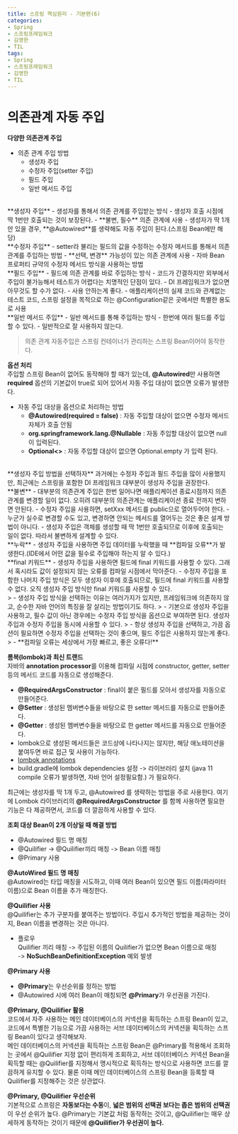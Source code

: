 ```yaml
---
title: 스프링 핵심원리 - 기본편(6)
categories:
- Spring
- 스프링프레임워크
- 김영한
- TIL
tags:
- Spring
- 스프링프레임워크
- 김영한
- TIL
---
```


# 의존관계 자동 주입
**다양한 의존관계 주입**   
- 의존 관계 주입 방법
	- 생성자 주입
	- 수정자 주입(setter 주입)
	- 필드 주입
	- 일반 메서드 주입

<br/>
**생성자 주입**   
-  생성자를 통해서 의존 관계를 주입받는 방식
-  생성자 호출 시점에 딱 1번만 호출되는 것이 보장된다.
-  **불변, 필수** 의존 관계에 사용
-  생성자가 딱 1개만 있을 경우, **@Autowired**를 생략해도 자동 주입이 된다.(스프링 Bean에만 해당)

<br/>
**수정자 주입**   
- setter라 불리는 필드의 값을 수정하는 수정자 메서드를 통해서 의존 관계를 주입하는 방법
- **선택, 변경** 가능성이 있는 의존 관계에 사용
- 자바 Bean 프로퍼티 규약의 수정자 메서드 방식을 사용하는 방법

<br/>
**필드 주입**   
- 필드에 의존 관계를 바로 주입하는 방식
- 코드가 간결하지만 외부에서 주입이 불가능해서 테스트가 어렵다는 치명적인 단점이 있다.
- DI 프레임워크가 없으면 아무것도 할 수가 없다.
- 사용 안하는게 좋다.
- 애플리케이션의 실제 코드와 관계없는 테스트 코드, 스프링 설정을 목적으로 하는 @Configuration같은 곳에서만 특별한 용도로 사용

<br/>
**일반 메서드 주입**   
- 일반 메서드를 통해 주입하는 방식
- 한번에 여러 필드를 주입할 수 있다.
- 일반적으로 잘 사용하지 않는다.

> 의존 관계 자동주입은 스프링 컨테이너가 관리하는 스프링 Bean이어야 동작한다.

**옵션 처리**   
주입할 스프링 Bean이 없어도 동작해야 할 때가 있는데, **@Autowired**만 사용하면 **required** 옵션의 기본값이 true로 되어 있어서 자동 주입 대상이 없으면 오류가 발생한다.   
- 자동 주입 대상을 옵션으로 처리하는 방법
	- **@Autowired(required = false)** : 자동 주입할 대상이 없으면 수정자 메서드 자체가 호출 안됨
	- **org.springframework.lang.@Nullable** : 자동 주입할 대상이 없으면 null이 입력된다.
	- **Optional<>** : 자동 주입할 대상이 없으면 Optional.empty 가 입력 된다.

<br/>
**생성자 주입 방법을 선택하자**   
과거에는 수정자 주입과 필드 주입을 많이 사용했지만, 최근에는 스프링을 포함한 DI 프레임워크 대부분이 생성자 주입을 권장한다.   

<br/>
**불변**   
- 대부분의 의존관계 주입은 한번 일어나면 애플리케이션 종료시점까지 의존관계를 변경할 일이 없다. 오히려 대부분의 의존관계는 애플리케이션 종료 전까지 변하면 안된다.
- 수정자 주입을 사용하면, setXxx 메서드를 public으로 열어두어야 한다.
- 누군가 실수로 변경할 수도 있고, 변경하면 안되는 메서드를 열어두는 것은 좋은 설계 방법이 아니다.
- 생성자 주입은 객체를 생성할 때 딱 1번만 호출되므로 이후에 호출되는 일이 없다. 따라서 불변하게 설계할 수 있다.

<br/>
**누락**   
- 생성자 주입을 사용하면 주입 데이터를 누락했을 때 **컴파일 오류**가 발생한다.(IDE에서 어떤 값을 필수로 주입해야 하는지 알 수 있다.)

<br/>
**final 키워드**   
- 생성자 주입을 사용하면 필드에 final 키워드를 사용할 수 있다. 그래서 혹시라도 값이 설정되지 않는 오류를 컴파일 시점에서 막아준다.
- 수정자 주입을 포함한 나머지 주입 방식은 모두 생성자 이후에 호출되므로, 필드에 final 키워드를 사용할 수 없다. 오직 생성자 주입 방식만 final 키워드를 사용할 수 있다.

<br/>
>  - 생성자 주입 방식을 선택하는 이유는 여러가지가 있지만, 프레임워크에 의존하지 않고, 순수한 자바 언어의 특징을 잘 살리는 방법이기도 하다.   
>  - 기본으로 생성자 주입을 사용하고, 필수 값이 아닌 경우에는 수정자 주입 방식을 옵션으로 부여하면 된다. 생성자 주입과 수정자 주입을 동시에 사용할 수 있다.   
>  - 항상 생성자 주입을 선택하고, 가끔 옵션이 필요하면 수정자 주입을 선택하는 것이 좋으며, 필드 주입은 사용하지 않는게 좋다.   
> - **컴파일 오류는 세상에서 가장 빠르고, 좋은 오류다!**

**롬복(lombok)과 최신 트랜드**   
자바의 **annotation processor**를 이용해 컴파일 시점에 constructor, getter, setter 등의 메서드 코드를 자동으로 생성해준다.   
- **@RequiredArgsConstructor** : final이 붙은 필드를 모아서 생성자를 자동으로 만들어준다.
- **@Setter** : 생성된 멤버변수들을 바탕으로 한 setter 메서드를 자동으로 만들어준다.
- **@Getter** : 생성된 멤버변수들을 바탕으로 한 getter 메서드를 자동으로 만들어준다. 
- lombok으로 생성된 메서드들은 코드상에 나타나지는 않지만, 해당 애노테이션을 붙여두면 바로 접근 및 사용이 가능하다.
- [lombok annotations](https://projectlombok.org/features/all)
- build.gradle에 lombok dependencies 설정 -> 라이브러리 설치 (java 11 compile 오류가 발생하면, 자바 언어 설정필요함.) 가 필요하다.

최근에는 생성자를 딱 1개 두고, @Autowired 를 생략하는 방법을 주로 사용한다. 여기에 Lombok 라이브러리의 **@RequiredArgsConstructor** 를 함께 사용하면 필요한 기능은 다 제공하면서, 코드를 더 깔끔하게 사용할 수 있다.

**조회 대상 Bean이 2개 이상일 때 해결 방법**   
- @Autowired 필드 명 매칭
- @Quilifier -> @Quilifier끼리 매칭 -> Bean 이름 매칭
- @Primary 사용

**@AutoWired 필드 명 매칭**   
@Autowired는 타입 매칭을 시도하고, 이때 여러 Bean이 있으면 필드 이름(파라미터 이름)으로 Bean 이름을 추가 매칭한다.

**@Quilifier 사용**   
@Quilifier는 추가 구분자를 붙여주는 방법이다. 주입시 추가적인 방법을 제공하는 것이지, Bean 이름을 변경하는 것은 아니다.
- 플로우   
Quilifier 끼리 매칭 -> 주입된 이름의 Quilifier가 없으면 Bean 이름으로 매칭   
-> **NoSuchBeanDefinitionException** 예외 발생

**@Primary 사용**   
- **@Primary**는 우선순위를 정하는 방법
- @Autowired 시에 여러 Bean이 매칭되면 **@Primary**가 우선권을 가진다.

**@Primary, @Quilifier 활용**   
코드에서 자주 사용하는 메인 데이터베이스의 커넥션을 획득하는 스프링 Bean이 있고, 코드에서 특별한 기능으로 가끔 사용하는 서브 데이터베이스의 커넥션을 획득하는 스프링 Bean이 있다고 생각해보자.    
메인 데이터베이스의 커넥션을 획득하는 스프링 Bean은 @Primary를 적용해서 조회하는 곳에서 @Quilifier 지정 없이 편리하게 조회하고, 서브 데이터베이스 커넥션 Bean을 획득할 때는 @Quilifier를 지정해서 명시적으로 획득하는 방식으로 사용하면 코드를 깔끔하게 유지할 수 있다.   물론 이때 메인 데이터베이스의 스프링 Bean을 등록할 때 Quilifier를 지정해주는 것은 상관없다.

**@Primary, @Quilifier 우선순위**   
기본적으로 스프링은 **자동보다는 수동**이, **넓은 범위의 선택권 보다는 좁은 범위의 선택권**이 우선 순위가 높다.
@Primary는 기본값 처럼 동작하는 것이고, @Quilifier는 매우 상세하게 동작하는 것이기 때문에 **@Quilifier가 우선권이 높다.**
